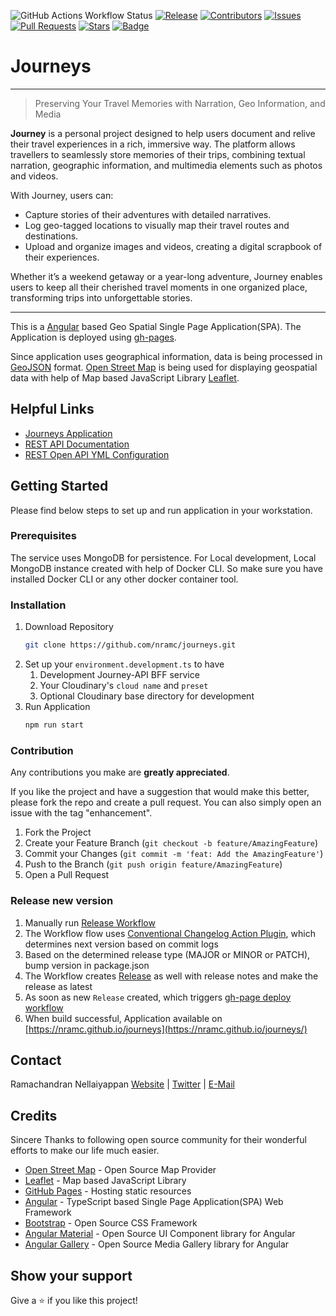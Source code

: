 ![GitHub Actions Workflow Status](https://img.shields.io/github/actions/workflow/status/nramc/journeys/ci-workflow.yml?branch=main&style=flat&logoColor=ff0)
[![Release](https://img.shields.io/github/release/nramc/journeys.svg?style=for-the-badge?logoColor=fff&style=flat)](https://github.com/nramc/journeys/releases)
[![Contributors](https://img.shields.io/github/contributors/nramc/journeys.svg?style=for-the-badge?logoColor=fff&style=flat)](https://github.com/nramc/journeys/graphs/contributors)
[![Issues](https://img.shields.io/github/issues/nramc/journeys.svg?style=for-the-badge?logoColor=fff&style=flat)](https://github.com/nramc/journeys/issues)
[![Pull Requests](https://img.shields.io/github/issues-pr/nramc/journeys.svg?style=for-the-badge?logoColor=fff&style=flat)](https://github.com/nramc/journeys/pulls)
[![Stars](https://img.shields.io/github/stars/nramc/journeys.svg?style=for-the-badge?logoColor=fff&style=flat)](https://github.com/nramc/journeys/stargazers)
[![Badge](https://img.shields.io/badge/-LinkedIn-black.svg?style=for-the-badge&logo=linkedin&colorB=159&style=flat)](https://www.linkedin.com/in/ramachandran-nellaiyappan/)

# Journeys
<hr />


> Preserving Your Travel Memories with Narration, Geo Information, and Media

**Journey** is a personal project designed to help users document and relive their travel experiences in a rich, immersive way. The platform allows travellers to seamlessly store memories of their trips, combining textual narration, geographic information, and multimedia elements such as photos and videos.

With Journey, users can:

* Capture stories of their adventures with detailed narratives.
* Log geo-tagged locations to visually map their travel routes and destinations.
* Upload and organize images and videos, creating a digital scrapbook of their experiences.

Whether it’s a weekend getaway or a year-long adventure, Journey enables users to keep all their cherished travel moments in one organized place, transforming trips into unforgettable stories.

---

This is a [Angular](https://angular.io/) based Geo Spatial Single Page Application(SPA).
The Application is deployed using [gh-pages](https://pages.github.com/).

Since application uses geographical information, data is being processed in [GeoJSON](https://datatracker.ietf.org/doc/html/rfc7946) format.
[Open Street Map](https://www.openstreetmap.org/) is being used for displaying geospatial data with help of Map based JavaScript Library [Leaflet](https://leafletjs.com/). 

## Helpful Links
- [Journeys Application](https://nramc.github.io/journeys/)
- [REST API Documentation](https://journey-api-nxm5.onrender.com/doc/swagger-ui.html)
- [REST Open API YML Configuration](https://journey-api-nxm5.onrender.com/doc/openapi)

## Getting Started
Please find below steps to set up and run application in your workstation.

### Prerequisites
The service uses MongoDB for persistence.
For Local development, Local MongoDB instance created with help of Docker CLI.
So make sure you have installed Docker CLI or any other docker container tool.

### Installation
1. Download Repository
   ```sh
   git clone https://github.com/nramc/journeys.git 
   ```
2. Set up your `environment.development.ts` to have
   1. Development Journey-API BFF service
   2. Your Cloudinary's `cloud name` and `preset`
   3. Optional Cloudinary base directory for development
3. Run Application
   ```sh
   npm run start
   ```

### Contribution

Any contributions you make are **greatly appreciated**.

If you like the project and have a suggestion that would make this better, please fork the repo and create a pull request.
You can also simply open an issue with the tag "enhancement".

1. Fork the Project
2. Create your Feature Branch (`git checkout -b feature/AmazingFeature`)
3. Commit your Changes (`git commit -m 'feat: Add the AmazingFeature'`)
4. Push to the Branch (`git push origin feature/AmazingFeature`)
5. Open a Pull Request

### Release new version
1. Manually run [Release Workflow](https://github.com/nramc/journeys/actions/workflows/cd-workflow.yml)
2. The Workflow flow uses [Conventional Changelog Action Plugin](https://github.com/marketplace/actions/conventional-changelog-action), which determines next version based on commit logs
3. Based on the determined release type (MAJOR or MINOR or PATCH), bump version in package.json
4. The Workflow creates [Release](https://github.com/nramc/journeys/releases) as well with release notes and make the release as latest
5. As soon as new `Release` created, which triggers [gh-page deploy workflow](https://github.com/nramc/journeys/actions/workflows/pages/pages-build-deployment)
6. When build successful, Application available on [https://nramc.github.io/journeys](https://nramc.github.io/journeys/)

## Contact
Ramachandran Nellaiyappan [Website](https://github.com/nramc) | [Twitter](https://twitter.com/ram_n_74) | [E-Mail](mailto:ramachandrannellai@gmail.com)


## Credits
Sincere Thanks to following open source community for their wonderful efforts to make our life much easier.

- [Open Street Map](https://www.openstreetmap.org) - Open Source Map Provider
- [Leaflet](https://leafletjs.com) - Map based JavaScript Library
- [GitHub Pages](https://pages.github.com/) - Hosting static resources
- [Angular](https://angular.io/) - TypeScript based Single Page Application(SPA) Web Framework
- [Bootstrap](https://getbootstrap.com/) - Open Source CSS Framework
- [Angular Material](https://material.angular.io/) - Open Source UI Component library for Angular
- [Angular Gallery](https://github.com/MurhafSousli/ngx-gallery/wiki) - Open Source Media Gallery library for Angular


## Show your support
Give a ⭐️ if you like this project!
